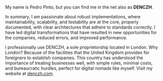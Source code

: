 My name is Pedro Pinto, but you can find me in the net also as **DENCZH**.

In summary, I am passionate about robust implementations, where maintainability, scalability, and testability are at the core, properly documented, with clear architectures that adhere to standards correctly. I have led digital transformations that have resulted in new opportunities for the companies, reduced errors, and improved performance.

I professionally use DENCZH, a sole proprietorship located in London. Why London? Because of the facilities that the United Kingdom provides for foreigners to establish companies. This country has understood the importance of treating businesses well, with simple rules, minimal costs, and bureaucratic hurdles, perfect for digital nomads like myself. Visit my website at [denczh.com](https://denczh.com).
